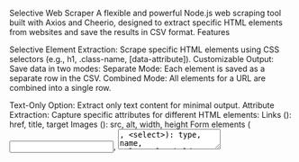 Selective Web Scraper
A flexible and powerful Node.js web scraping tool built with Axios and Cheerio, designed to extract specific HTML elements from websites and save the results in CSV format.
Features

Selective Element Extraction: Scrape specific HTML elements using CSS selectors (e.g., h1, .class-name, [data-attribute]).
Customizable Output: Save data in two modes:
Separate Mode: Each element is saved as a separate row in the CSV.
Combined Mode: All elements for a URL are combined into a single row.


Text-Only Option: Extract only text content for minimal output.
Attribute Extraction: Capture specific attributes for different HTML elements:
Links (<a>): href, title, target
Images (<img>): src, alt, width, height
Form elements (<input>, <textarea>, <select>): type, name, value, placeholder
Meta tags (<meta>): name, property, content
Common attributes: id, class


Multiple URL Support: Scrape multiple URLs with configurable delays to respect server limits.
Error Handling: Robust error handling for failed requests or invalid selectors.
CSV Output: Save scraped data to a timestamped CSV file with cleaned and formatted content.
CLI Interface: Easy-to-use command-line interface with detailed usage instructions.
Modular Design: Exportable as a Node.js module for integration into other projects.

Installation

Ensure Node.js is installed.
Install dependencies:

npm install axios cheerio


Save the code in a file (e.g., scraper.js).

Usage
Command-Line Interface
Run the scraper from the command line:
node scraper.js <URL> [selectors...] [options]

Examples

Basic Scraping (scrape default elements: h1, h2, p, a):

node scraper.js https://example.com


Specific Selectors (scrape specific elements):

node scraper.js https://example.com h1 p ".product-title" "a[href]"


Text-Only Mode (minimal output with only text content):

node scraper.js https://example.com --text-only h1 p


Combined Mode (one row per URL):

node scraper.js https://example.com --combined h1 p a

Common Selectors

h1, h2, h3: Headings
p: Paragraphs
a: All links
a[href]: Links with href attribute
img: Images
.class-name: Elements with a specific class
#id-name: Element with a specific ID
[data-attribute]: Elements with data attributes

Options

--combined: Save all elements in a single row per URL.
--text-only: Save only URL, selector, and text content (excludes attributes like href, src, etc.).

As a Module
const SelectiveWebScraper = require('./scraper.js');
const scraper = new SelectiveWebScraper();

async function example() {
  // Scrape a single URL
  const data = await scraper.scrapeUrl('https://example.com', ['h1', 'p']);
  scraper.displayResults(data);
  await scraper.saveToCsv([data], 'output.csv');

  // Scrape multiple URLs
  const urls = ['https://example.com', 'https://example.org'];
  const results = await scraper.scrapeMultipleUrls(urls, ['h1', 'p'], { delay: 1000 });
  await scraper.saveToCsv(results, 'multiple_output.csv', 'combined');
}

example();

Output

Console Output: Displays a summary of scraped data, including URL, page title, and up to 5 elements per selector (with truncation for long text).
CSV Output: Saves data to a timestamped CSV file (e.g., scraped_selective_separate_2025-06-30T12-53-00.csv) with columns based on the mode:
Separate Mode: Includes URL, timestamp, page title, selector, element index, tag name, text content, HTML content, and relevant attributes.
Combined Mode: Includes URL, timestamp, page title, and concatenated text/attributes for each selector.
Text-Only Mode: Includes only URL, selector, and text content.



Potential Use Cases

Content Analysis: Extract headings, paragraphs, or links for content summarization or SEO analysis.
Data Collection: Gather product information, prices, or reviews from e-commerce websites.
Research: Scrape academic articles, news sites, or blogs for specific elements like titles or abstracts.
Monitoring: Track changes in specific website elements over time.
Form Analysis: Extract form field attributes for web accessibility or usability studies.
Link Extraction: Collect all links or specific link types for crawling or auditing purposes.

Notes

Rate Limiting: Use the delay option in scrapeMultipleUrls to avoid overwhelming servers.
Selector Syntax: Use valid CSS selectors (e.g., .class-name, [data-id="value"]).
Error Handling: Invalid URLs or selectors are caught and logged without crashing.
File Output: CSV files are saved with cleaned text (newlines removed, quotes escaped).
Dependencies: Requires axios for HTTP requests, cheerio for HTML parsing, and fs for file output.

License
MIT License